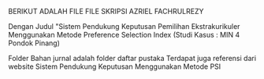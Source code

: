 BERIKUT ADALAH FILE FILE SKRIPSI AZRIEL FACHRULREZY

Dengan Judul "Sistem Pendukung Keputusan Pemilihan Ekstrakurikuler Menggunakan Metode Preference Selection Index (Studi Kasus : MIN 4 Pondok Pinang)

Folder Bahan jurnal adalah folder daftar pustaka
Terdapat juga referensi dari website Sistem Pendukung Keputusan Menggunakan Metode PSI
